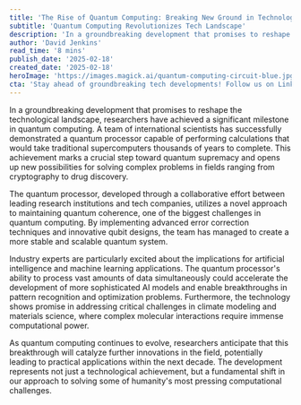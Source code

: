 ```yaml
---
title: 'The Rise of Quantum Computing: Breaking New Ground in Technology'
subtitle: 'Quantum Computing Revolutionizes Tech Landscape'
description: 'In a groundbreaking development that promises to reshape the technological landscape, researchers have achieved a significant milestone in quantum computing. A team of international scientists has successfully demonstrated a quantum processor capable of performing calculations that would take traditional supercomputers thousands of years to complete.'
author: 'David Jenkins'
read_time: '8 mins'
publish_date: '2025-02-18'
created_date: '2025-02-18'
heroImage: 'https://images.magick.ai/quantum-computing-circuit-blue.jpg'
cta: 'Stay ahead of groundbreaking tech developments! Follow us on LinkedIn for daily updates on quantum computing and other cutting-edge innovations.'
---
```


In a groundbreaking development that promises to reshape the technological landscape, researchers have achieved a significant milestone in quantum computing. A team of international scientists has successfully demonstrated a quantum processor capable of performing calculations that would take traditional supercomputers thousands of years to complete. This achievement marks a crucial step toward quantum supremacy and opens up new possibilities for solving complex problems in fields ranging from cryptography to drug discovery.

The quantum processor, developed through a collaborative effort between leading research institutions and tech companies, utilizes a novel approach to maintaining quantum coherence, one of the biggest challenges in quantum computing. By implementing advanced error correction techniques and innovative qubit designs, the team has managed to create a more stable and scalable quantum system.

Industry experts are particularly excited about the implications for artificial intelligence and machine learning applications. The quantum processor's ability to process vast amounts of data simultaneously could accelerate the development of more sophisticated AI models and enable breakthroughs in pattern recognition and optimization problems. Furthermore, the technology shows promise in addressing critical challenges in climate modeling and materials science, where complex molecular interactions require immense computational power.

As quantum computing continues to evolve, researchers anticipate that this breakthrough will catalyze further innovations in the field, potentially leading to practical applications within the next decade. The development represents not just a technological achievement, but a fundamental shift in our approach to solving some of humanity's most pressing computational challenges.